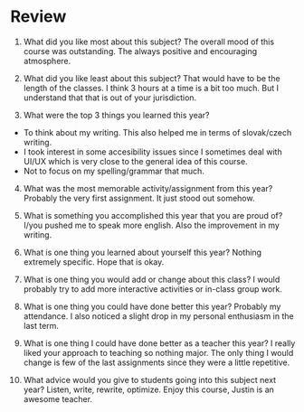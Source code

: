 # Review

1. What did you like most about this subject?
The overall mood of this course was outstanding. The always positive and encouraging atmosphere.

2. What did you like least about this subject?
That would have to be the length of the classes. I think 3 hours at a time is a bit too much. But I understand that that is out of your jurisdiction.

3. What were the top 3 things you learned this year?
- To think about my writing. This also helped me in terms of slovak/czech writing.
- I took interest in some accesibility issues since I sometimes deal with UI/UX which is very close to the general idea of this course.
- Not to focus on my spelling/grammar that much.

4. What was the most memorable activity/assignment from this year?
Probably the very first assignment. It just stood out somehow.

5. What is something you accomplished this year that you are proud of?
I/you pushed me to speak more english. Also the improvement in my writing.

6. What is one thing you learned about yourself this year?
Nothing extremely specific. Hope that is okay.

7. What is one thing you would add or change about this class?
I would probably try to add more interactive activities or in-class group work.

8. What is one thing you could have done better this year?
Probably my attendance. I also noticed a slight drop in my personal enthusiasm in the last term.

9. What is one thing I could have done better as a teacher this year?
I really liked your approach to teaching so nothing major. The only thing I would change is few of the last assignments since they were a little repetitive.

10. What advice would you give to students going into this subject next year?
Listen, write, rewrite, optimize. Enjoy this course, Justin is an awesome teacher.
